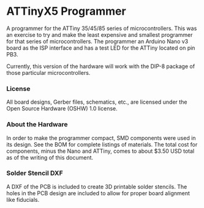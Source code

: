 # ATTinyX5 Programmer
A programmer for the ATTiny 35/45/85 series of microcontrollers. This was an exercise to try and make the least expensive and smallest programmer for that series of microcontrollers. The programmer an Arduino Nano v3 board as the ISP interface and has a test LED for the ATTiny located on pin PB3.

Currently, this version of the hardware will work with the DIP-8 package of those particular microcontrollers.

### License
All board designs, Gerber files, schematics, etc., are licensed under the Open Source Hardware (OSHW) 1.0 license. 

### About the Hardware
In order to make the programmer compact, SMD components were used in its design. See the BOM for complete listings of materials. The total cost for components, minus the Nano and ATTiny, comes to about $3.50 USD total as of the writing of this document.

### Solder Stencil DXF
A DXF of the PCB is included to create 3D printable solder stencils. The holes in the PCB design are included to allow for proper board alignment like fiducials.
